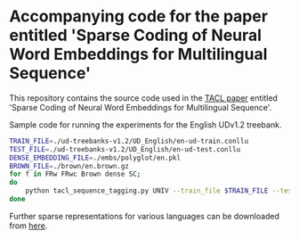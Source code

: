 Accompanying code for the paper entitled 'Sparse Coding of Neural Word Embeddings for Multilingual Sequence'
==========

This repository contains the source code used in the [TACL paper](https://www.transacl.org/ojs/index.php/tacl/article/view/1063) entitled 'Sparse Coding of Neural Word Embeddings for Multilingual Sequence'.

Sample code for running the experiments for the English UDv1.2 treebank.
```bash
TRAIN_FILE=./ud-treebanks-v1.2/UD_English/en-ud-train.conllu
TEST_FILE=./ud-treebanks-v1.2/UD_English/en-ud-test.conllu
DENSE_EMBEDDING_FILE=./embs/polyglot/en.pkl
BROWN_FILE=./brown/en.brown.gz
for f in FRw FRwc Brown dense SC;
do
    python tacl_sequence_tagging.py UNIV --train_file $TRAIN_FILE --test_file $TEST_FILE --lang en --dense_vec_file $DENSE_EMBEDDING_FILE --brown_file=$BROWN_FILE --feature_mode $f;
done
```
Further sparse representations for various languages can be downloaded from [here](https://begab.github.io/sparse_embeds).
